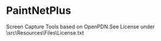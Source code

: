 PaintNetPlus
============

Screen Capture Tools based on OpenPDN.See License under \src\Resources\Files\License.txt
